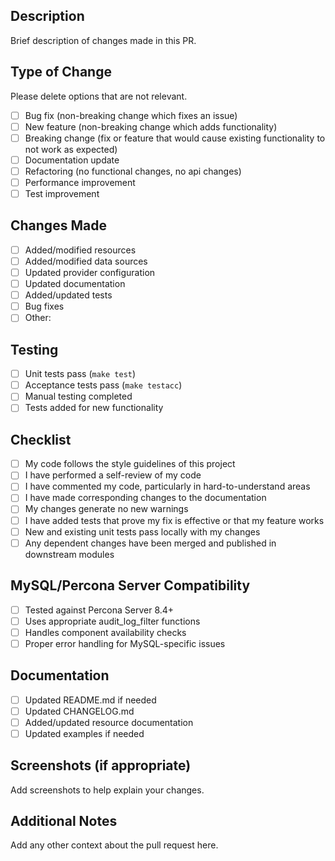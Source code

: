 ## Description
Brief description of changes made in this PR.

## Type of Change
Please delete options that are not relevant.

- [ ] Bug fix (non-breaking change which fixes an issue)
- [ ] New feature (non-breaking change which adds functionality)
- [ ] Breaking change (fix or feature that would cause existing functionality to not work as expected)
- [ ] Documentation update
- [ ] Refactoring (no functional changes, no api changes)
- [ ] Performance improvement
- [ ] Test improvement

## Changes Made
- [ ] Added/modified resources
- [ ] Added/modified data sources
- [ ] Updated provider configuration
- [ ] Updated documentation
- [ ] Added/updated tests
- [ ] Bug fixes
- [ ] Other: 

## Testing
- [ ] Unit tests pass (`make test`)
- [ ] Acceptance tests pass (`make testacc`)
- [ ] Manual testing completed
- [ ] Tests added for new functionality

## Checklist
- [ ] My code follows the style guidelines of this project
- [ ] I have performed a self-review of my code
- [ ] I have commented my code, particularly in hard-to-understand areas
- [ ] I have made corresponding changes to the documentation
- [ ] My changes generate no new warnings
- [ ] I have added tests that prove my fix is effective or that my feature works
- [ ] New and existing unit tests pass locally with my changes
- [ ] Any dependent changes have been merged and published in downstream modules

## MySQL/Percona Server Compatibility
- [ ] Tested against Percona Server 8.4+
- [ ] Uses appropriate audit_log_filter functions
- [ ] Handles component availability checks
- [ ] Proper error handling for MySQL-specific issues

## Documentation
- [ ] Updated README.md if needed
- [ ] Updated CHANGELOG.md
- [ ] Added/updated resource documentation
- [ ] Updated examples if needed

## Screenshots (if appropriate)
Add screenshots to help explain your changes.

## Additional Notes
Add any other context about the pull request here.
